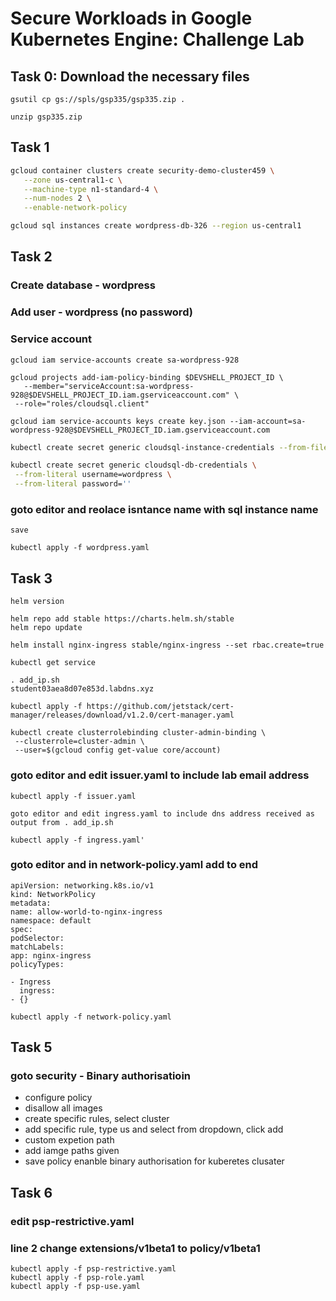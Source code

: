 # Secure Workloads in Google Kubernetes Engine: Challenge Lab

## Task 0: Download the necessary files

```
gsutil cp gs://spls/gsp335/gsp335.zip .
```

```
unzip gsp335.zip
```

## Task 1

```bash
gcloud container clusters create security-demo-cluster459 \
   --zone us-central1-c \
   --machine-type n1-standard-4 \
   --num-nodes 2 \
   --enable-network-policy
```

```bash
gcloud sql instances create wordpress-db-326 --region us-central1
```

## Task 2

### Create database - wordpress

### Add user - wordpress (no password)

### Service account

```
gcloud iam service-accounts create sa-wordpress-928
```

```
gcloud projects add-iam-policy-binding $DEVSHELL_PROJECT_ID \
   --member="serviceAccount:sa-wordpress-928@$DEVSHELL_PROJECT_ID.iam.gserviceaccount.com" \
 --role="roles/cloudsql.client"
```

```
gcloud iam service-accounts keys create key.json --iam-account=sa-wordpress-928@$DEVSHELL_PROJECT_ID.iam.gserviceaccount.com
```

```bash
kubectl create secret generic cloudsql-instance-credentials --from-file key.json
```

```bash
kubectl create secret generic cloudsql-db-credentials \
 --from-literal username=wordpress \
 --from-literal password=''
```

### goto editor and reolace isntance name with sql instance name

`save`

```
kubectl apply -f wordpress.yaml
```

## Task 3

```
helm version
```

```
helm repo add stable https://charts.helm.sh/stable
helm repo update
```

```
helm install nginx-ingress stable/nginx-ingress --set rbac.create=true
```

```
kubectl get service
```

```
. add_ip.sh
student03aea8d07e853d.labdns.xyz
```

```
kubectl apply -f https://github.com/jetstack/cert-manager/releases/download/v1.2.0/cert-manager.yaml
```

```
kubectl create clusterrolebinding cluster-admin-binding \
 --clusterrole=cluster-admin \
 --user=$(gcloud config get-value core/account)
```

### goto editor and edit issuer.yaml to include lab email address

```
kubectl apply -f issuer.yaml
```

```
goto editor and edit ingress.yaml to include dns address received as output from . add_ip.sh
```

```
kubectl apply -f ingress.yaml'
```

### goto editor and in network-policy.yaml add to end

```
apiVersion: networking.k8s.io/v1
kind: NetworkPolicy
metadata:
name: allow-world-to-nginx-ingress
namespace: default
spec:
podSelector:
matchLabels:
app: nginx-ingress
policyTypes:

- Ingress
  ingress:
- {}
```

```
kubectl apply -f network-policy.yaml
```

## Task 5

### goto security - Binary authorisatioin

- configure policy
- disallow all images
- create specific rules, select cluster
- add specific rule, type us and select from dropdown, click add
- custom expetion path
- add iamge paths given
- save policy
  enanble binary authorisation for kuberetes clusater

## Task 6

### edit psp-restrictive.yaml

### line 2 change extensions/v1beta1 to policy/v1beta1

```
kubectl apply -f psp-restrictive.yaml
kubectl apply -f psp-role.yaml
kubectl apply -f psp-use.yaml
```

